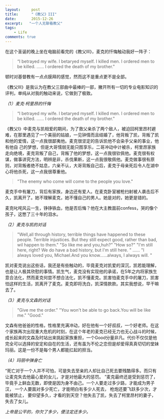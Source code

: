 ```yaml
---
layout:     post
title:      "《教父》III"
date:       2015-12-26
excerpt:   "一个人无聊看教父"
tags:
    - Life
comments: true
---
```


 在这个圣诞的晚上坐在电脑前看完的《教父III》，麦克的忏悔触动我好一阵子：

> “I betrayed my wife.
> I betaryed myself.
> I killed men.
> I ordered men to be killed.
> ……
> I ordered the death of my brother."

顿时对基督教有一点点膜拜的感觉，然而这不是重点更不是全部。

《教父III》是我认为在教父三部曲中最棒的一部，撇开所有一切的专业电影知识的评判，单纯从对我的触动来说，它做到了极致。

*（1）麦克·柯里昂的忏悔*

> “I betrayed my wife.
> I betaryed myself.
> I killed men.
> I ordered men to be killed.
> ……
> I ordered the death of my brother."

《教父I》中麦克与凯相爱的期间，为了救父亲杀了两个敌人，被迫回柯里昂村避难，在那里遇见了一个美丽的姑娘，一见钟情而且结婚了，他背叛了凯，背叛了凯和他的爱情，这一点我很鄙夷他。麦克很坚定的告诉凯他不会染手父亲的事业，他有他自
己的梦想，但是大哥懦弱无能只图享乐，二哥冲动中计被杀，柯里昂家族走向绝境，麦克背叛了自己，背叛了他的梦想，这一点我很钦佩他。麦克很有权谋，做事讲究方法，明辨是非，杀伐果断，这一点我很敬佩他。麦克做事很有原则，对背叛者绝不姑息，六亲不认，大哥背叛自己后，麦克于母亲死后令人在湖中心将他杀死，这一点我很尊重他。

>"The enemy who come will come to the people you love."

麦克手中有屠刀，背后有家族，身边还有爱人。在麦克卧室被枪扫射被人袭击后不久，凯离开了。她不理解麦克，她不懂自己的男人。她是对的，她更是错的。

麦克叱咤风云一生，铮铮铁血，他是否后悔？他在大主教面前confess，哭的像个孩子，这憋了三十年的泪水。

*（2）麦克与凯的对话*

> "Well,all through history, terrible things have happened to these people. Terrible injustices. But they still expect good, rather than bad, wil happen to them."
> "So like me and you,huh?"
> "How so?"
> "I'm still here, right? We do have a bad history, but I'm still here. "
> ……
> "I always loved you, Michael.And you know……always, I always will. " 

凯对麦克说出这些话，我还是有些触动的，毕竟麦克对凯爱的深沉，凯若能理解，也是让人极其欣慰的事情。凯生气，麦克没有实现他的承诺，在5年之内将家族生意合法化，然而麦克何尝不想合法化，凯不懂麦克。凯害怕麦克手中的屠刀，凯害怕这样的生活，凯离开了麦克。麦克即将洗白，凯深情款款。其实我想说，早干嘛去了。

*（3）麦克与文森的对话*

> "Give me the order."
> "You won't be able to go back.You will be like me."
> "Good."

 文森有他爸爸的性格，性格里充满冲动，好在他有一个好叔叔，一个好老师。在这个家族再次出现重大危机的时刻，在这个年老的麦克已经无力也无心战斗的时候，成长起来的文森及时站出来挑起家族重担，一个Good分量非凡。代价不仅仅是他完全可以选择的安定和自在的生活，还有虽为不伦之恋但是却爱得真真切切的堂妹玛丽。这是一份不是每个男人都能扛起的担当。

*（4）玛丽中弹身亡*

“死亡对于一个人并不可怕，可是失去至亲的人却比自己死去要残酷得多。而只有让麦克失去他最心爱的女儿，才是对他最大的惩罚。 ”麦克最终还是受到惩罚了，毕竟手上鲜血无数，即使是因为身不由己。一个人要走过多少路，才能成为男子汉， 一个人要面对多少死亡，才能明白有多少人死去， 枪炮还要飞跃多少次，才能被禁止， 要仰望多久，才看的到天空？他失去了凯，失去了柯里昂村的妻子，失去了女儿。

*上帝是公平的，你欠了多少，便注定还多少。*

